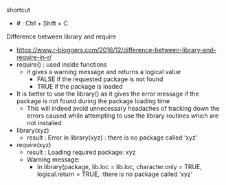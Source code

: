 shortcut
- \# : Ctrl + Shift + C

Difference between library and require
- https://www.r-bloggers.com/2016/12/difference-between-library-and-require-in-r/
- require() : used inside functions
  - it gives a warning message and returns a logical value
    - FALSE if the requested package is not found
    - TRUE if the package is loaded
- It is better to use the library() as it gives the error message if the package is not found during the package loading time
  - This will indeed avoid unnecessary headaches of tracking down the errors caused while attempting to use the library routines which are not installed.
- library(xyz)
  - result : Error in library(xyz) : there is no package called ‘xyz’
- require(xyz)
  - result : Loading required package: xyz
  - Warning message:
    - In library(package, lib.loc = lib.loc, character.only = TRUE, logical.return = TRUE, :there is no package called ‘xyz’

